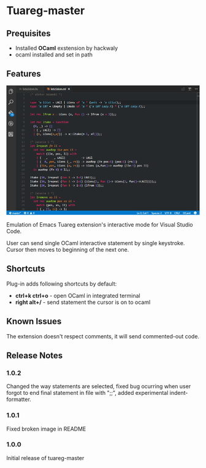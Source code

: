 # Tuareg-master 

## Prequisites

* Installed **OCaml** exstension by hackwaly
* ocaml installed and set in path

## Features

![usage](images/main.gif)

Emulation of Emacs Tuareg extension's interactive mode for Visual Studio Code.

User can send single OCaml interactive statement by single keystroke.
Cursor then moves to beginning of the next one.

## Shortcuts

Plug-in adds following shortcuts by default:
* **ctrl+k ctrl+o** - open OCaml in integrated terminal
* **right alt+/** - send statement the cursor is on to ocaml

## Known Issues

The extension doesn't respect comments, it will send commented-out code.

## Release Notes

### 1.0.2

Changed the way statements are selected, fixed bug ocurring when user forgot
to end final statement in file with ";;", added experimental indent-formatter.

### 1.0.1

Fixed broken image in README

### 1.0.0

Initial release of tuareg-master